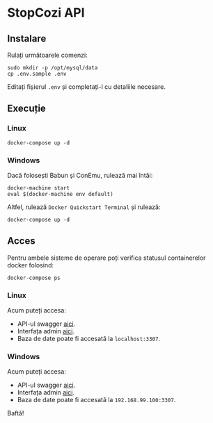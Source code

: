 # StopCozi API

## Instalare

Rulați următoarele comenzi:

```
sudo mkdir -p /opt/mysql/data
cp .env.sample .env
```

Editați fișierul `.env` și completați-l cu detaliile necesare.

## Execuție

### Linux

```
docker-compose up -d
```

### Windows

Dacă folosești Babun și ConEmu, rulează mai întâi:

```
docker-machine start
eval $(docker-machine env default)
```

Altfel, rulează `Docker Quickstart Terminal` și rulează:

```
docker-compose up -d
```

## Acces

Pentru ambele sisteme de operare poți verifica statusul containerelor docker folosind:

```
docker-compose ps
```

### Linux

Acum puteți accesa:
* API-ul swagger [aici](http://localhost:8080/swagger.json).
* Interfața admin [aici](http://localhost:8081).
* Baza de date poate fi accesată la `localhost:3307`.

### Windows
Acum puteți accesa:
* API-ul swagger [aici](http://192.168.99.100:8081/swagger.json).
* Interfața admin [aici](http://192.168.99.100:8081).
* Baza de date poate fi accesată la `192.168.99.100:3307`.

Baftă!